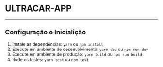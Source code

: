 # ULTRACAR-APP

---

## Configuração e Inicialição

1. Instale as dependências: `yarn` ou `npm install`
2. Execute em ambiente de desenvolvimento: `yarn dev` ou `npm run dev`
3. Execute em ambiente de produção: `yarn build` ou `npm run build`
4. Rode os testes: `yarn test` ou `npm test`
